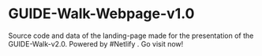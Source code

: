 # GUIDE-Walk-Webpage-v1.0
Source code and data of the landing-page made for the presentation of the GUIDE-Walk-v2.0. Powered by #Netlify . Go visit now!

